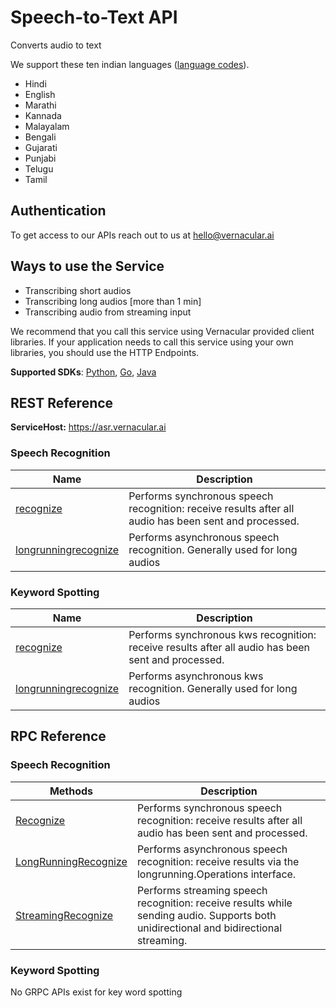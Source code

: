 # Speech-to-Text API
Converts audio to text

We support these ten indian languages ([language codes](https://github.com/Vernacular-ai/speech-recognition/blob/master/docs/types/RecognitionConfig.md#languagesupport)).
- Hindi
- English
- Marathi
- Kannada
- Malayalam
- Bengali
- Gujarati
- Punjabi
- Telugu
- Tamil

## Authentication
To get access to our APIs reach out to us at hello@vernacular.ai


## Ways to use the Service
- Transcribing short audios
- Transcribing long audios [more than 1 min]
- Transcribing audio from streaming input

We recommend that you call this service using Vernacular provided client libraries. If your application needs to call this service using your own libraries, you should use the HTTP Endpoints.

**Supported SDKs**: [Python](https://github.com/Vernacular-ai/speech-recognition/tree/master/python), [Go](https://github.com/Vernacular-ai/speech-recognition/tree/master/go), [Java](https://github.com/Vernacular-ai/speech-recognition/tree/master/java)


## REST Reference

**ServiceHost:** https://asr.vernacular.ai

### Speech Recognition
| Name | Description |
|--|--|
| [recognize](docs/api_reference/Recognize.md) | Performs synchronous speech recognition: receive results after all audio has been sent and processed. |
| [longrunningrecognize](docs/api_reference/LongRunningRecognize.md) | Performs asynchronous speech recognition. Generally used for long audios |

### Keyword Spotting
| Name | Description |
|--|--|
| [recognize](docs/kws/Recognize.md) | Performs synchronous kws recognition: receive results after all audio has been sent and processed. |
| [longrunningrecognize](docs/kws/LongRunningRecognize.md) | Performs asynchronous kws recognition. Generally used for long audios |

## RPC Reference

### Speech Recognition
| Methods | Description |
|--|--|
|[Recognize](docs/rpc_reference/Recognize.md) | Performs synchronous speech recognition: receive results after all audio has been sent and processed.|
|[LongRunningRecognize](docs/rpc_reference/LongRunningRecognize.md) | Performs asynchronous speech recognition: receive results via the longrunning.Operations interface.|
|[StreamingRecognize](docs/rpc_reference/StreamingRecognize.md)	|Performs streaming speech recognition: receive results while sending audio. Supports both unidirectional and bidirectional streaming.|

### Keyword Spotting

No GRPC APIs exist for key word spotting
